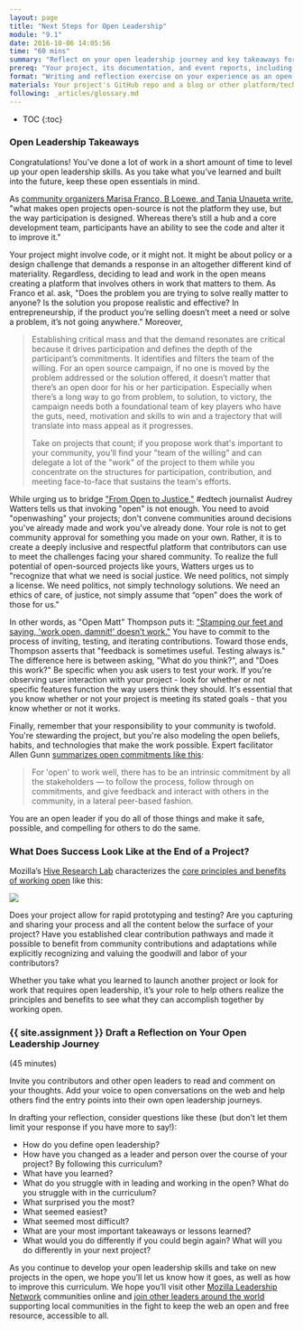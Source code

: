 ```yaml
---
layout: page
title: "Next Steps for Open Leadership"
module: "9.1"
date: 2016-10-06 14:05:56
time: "60 mins"
summary: "Reflect on your open leadership journey and key takeaways for continuing your work."
prereq: "Your project, its documentation, and event reports, including goal-setting documents like your open canvas"
format: "Writing and reflection exercise on your experience as an open leader"
materials: Your project's GitHub repo and a blog or other platform/technology for composing and sharing your reflection
following: _articles/glossary.md
---
```

* TOC
{:toc}


### Open Leadership Takeaways

Congratulations! You've done a lot of work in a short amount of time to level up your open leadership skills. As you take what you've learned and built into the future, keep these open essentials in mind.

As [community organizers Marisa Franco, B Loewe, and Tania Unaueta write](https://medium.com/organizer-sandbox/how-we-make-change-is-changing-part-i-5326186575e6#.q10o4lync), "what makes open projects open-source is not the platform they use, but the way participation is designed. Whereas there’s still a hub and a core development team, participants have an ability to see the code and alter it to improve it."

Your project might involve code, or it might not. It might be about policy or a design challenge that demands a response in an altogether different kind of materiality. Regardless, deciding to lead and work in the open means creating a platform that involves others in work that matters to them. As Franco et al. ask, "Does the problem you are trying to solve really matter to anyone? Is the solution you propose realistic and effective? In entrepreneurship, if the product you’re selling doesn’t meet a need or solve a problem, it’s not going anywhere." Moreover,

> Establishing critical mass and that the demand resonates are critical because it drives participation and defines the depth of the participant’s commitments. It identifies and filters the team of the willing. For an open source campaign, if no one is moved by the problem addressed or the solution offered, it doesn’t matter that there’s an open door for his or her participation. Especially when there’s a long way to go from problem, to solution, to victory, the campaign needs both a foundational team of key players who have the guts, need, motivation and skills to win and a trajectory that will translate into mass appeal as it progresses.
>
> Take on projects that count; if you propose work that's important to your community, you'll find your "team of the willing" and can delegate a lot of the "work" of the project to them while you concentrate on the structures for participation, contribution, and meeting face-to-face that sustains the team's efforts.

While urging us to bridge ["From Open to Justice,"](http://hackeducation.com/2014/11/16/from-open-to-justice) #edtech journalist Audrey Watters tells us that invoking "open" is not enough. You need to avoid "openwashing" your projects; don't convene communities around decisions you've already made and work you've already done. Your role is not to get community approval for something you made on your own. Rather, it is to create a deeply inclusive and respectful platform that contributors can use to meet the challenges facing your shared community. To realize the full potential of open-sourced projects like yours, Watters urges us to "recognize that what we need is social justice. We need politics, not simply a license. We need politics, not simply technology solutions. We need an ethics of care, of justice, not simply assume that “open” does the work of those for us."

In other words, as "Open Matt" Thompson puts it: ["Stamping our feet and saying, 'work open, damnit!' doesn’t work."](https://openmatt.org/2011/04/06/how-to-work-open/) You have to commit to the process of inviting, testing, and iterating contributions. Toward those ends, Thompson asserts that "feedback is sometimes useful. Testing always is." The difference here is between asking, "What do you think?", and "Does this work?" Be specific when you ask users to test your work. If you're observing user interaction with your project - look for whether or not specific features function the way users think they should. It's essential that you know whether or not your project is meeting its stated goals - that you know whether or not it works.

Finally, remember that your responsibility to your community is twofold. You're stewarding the project, but you're also modeling the open beliefs, habits, and technologies that make the work possible. Expert facilitator Allen Gunn [summarizes open commitments like this](http://blog.workopen.org/leadership/):

> For 'open' to work well, there has to be an intrinsic commitment by all the stakeholders — to follow the process, follow through on commitments, and give feedback and interact with others in the community, in a lateral peer-based fashion.

You are an open leader if you do all of those things and make it safe, possible, and compelling for others to do the same.

### What Does Success Look Like at the End of a Project?

<!--- Placeholder for video: How do you know if working open works? --->

Mozilla’s [Hive Research Lab](https://hiveresearchlab.org/) characterizes the [core principles and benefits of working open](https://hiveresearchlab.files.wordpress.com/2014/12/what-does-it-mean-to-work-open-in-hive-nyc-hive-research-lab-october-2014.pdf) like this:

![](https://www.filepicker.io/api/file/0cUKYiMSQ9OP2N5O8DKD)

Does your project allow for rapid prototyping and testing? Are you capturing and sharing your process and all the content below the surface of your project? Have you established clear contribution pathways and made it possible to benefit from community contributions and adaptations while explicitly recognizing and valuing the goodwill and labor of your contributors?

Whether you take what you learned to launch another project or look for work that requires open leadership, it’s your role to help others realize the principles and benefits to see what they can accomplish together by working open.

### {{ site.assignment }} Draft a Reflection on Your Open Leadership Journey
(45 minutes)

Invite you contributors and other open leaders to read and comment on your thoughts. Add your voice to open conversations on the web and help others find the entry points into their own open leadership journeys.

In drafting your reflection, consider questions like these (but don’t let them limit your response if you have more to say!):

*   How do you define open leadership?
*   How have you changed as a leader and person over the course of your project? By following this curriculum?
*   What have you learned?
*   What do you struggle with in leading and working in the open? What do you struggle with in the curriculum?
*   What surprised you the most?
*   What seemed easiest?
*   What seemed most difficult?
*   What are your most important takeaways or lessons learned?
*   What would you do differently if you could begin again? What will you do differently in your next project?

As you continue to develop your open leadership skills and take on new projects in the open, we hope you’ll let us know how it goes, as well as how to improve this curriculum. We hope you’ll visit other [Mozilla Leadership Network](https://learning.mozilla.org) communities online and [join other leaders around the world](https://learning.mozilla.org/en-US/opportunities) supporting local communities in the fight to keep the web an open and free resource, accessible to all.

